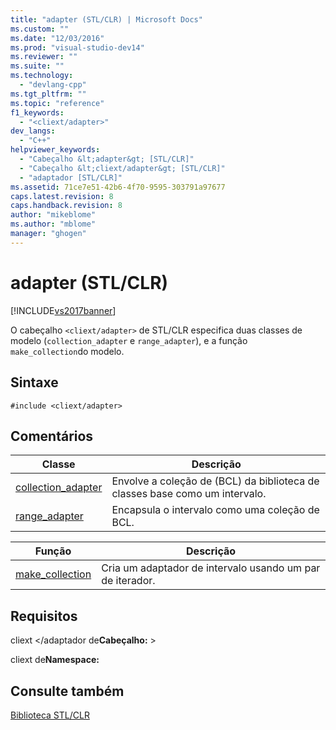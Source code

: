 ```yaml
---
title: "adapter (STL/CLR) | Microsoft Docs"
ms.custom: ""
ms.date: "12/03/2016"
ms.prod: "visual-studio-dev14"
ms.reviewer: ""
ms.suite: ""
ms.technology: 
  - "devlang-cpp"
ms.tgt_pltfrm: ""
ms.topic: "reference"
f1_keywords: 
  - "<cliext/adapter>"
dev_langs: 
  - "C++"
helpviewer_keywords: 
  - "Cabeçalho &lt;adapter&gt; [STL/CLR]"
  - "Cabeçalho &lt;cliext/adapter&gt; [STL/CLR]"
  - "adaptador [STL/CLR]"
ms.assetid: 71ce7e51-42b6-4f70-9595-303791a97677
caps.latest.revision: 8
caps.handback.revision: 8
author: "mikeblome"
ms.author: "mblome"
manager: "ghogen"
---
```

# adapter (STL/CLR)
[!INCLUDE[vs2017banner](../assembler/inline/includes/vs2017banner.md)]

O cabeçalho `<cliext/adapter>` de STL\/CLR especifica duas classes de modelo \(`collection_adapter` e `range_adapter`\), e a função `make_collection`do modelo.  
  
## Sintaxe  
  
```  
#include <cliext/adapter>  
```  
  
## Comentários  
  
|Classe|Descrição|  
|------------|---------------|  
|[collection\_adapter](../Topic/collection_adapter%20\(STL-CLR\).md)|Envolve a coleção de \(BCL\) da biblioteca de classes base como um intervalo.|  
|[range\_adapter](../dotnet/range-adapter-stl-clr.md)|Encapsula o intervalo como uma coleção de BCL.|  
  
|Função|Descrição|  
|------------|---------------|  
|[make\_collection](../dotnet/make-collection-stl-clr.md)|Cria um adaptador de intervalo usando um par de iterador.|  
  
## Requisitos  
 cliext \<\/adaptador de**Cabeçalho:** \>  
  
 cliext de**Namespace:**  
  
## Consulte também  
 [Biblioteca STL\/CLR](../dotnet/stl-clr-library-reference.md)